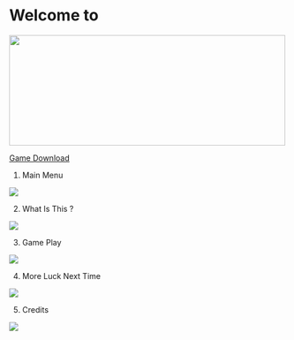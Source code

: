 # **Welcome to**

<img src="screenshots/titel.png" style="width:500px;height:200px;">


<a href="https://drive.google.com/file/d/1U3x9-OcJl-YruAWwkqBgtiqrjfHdbTeo/view?usp=sharing">Game Download</a>


1. Main Menu
<img src="screenshots/menu.png">

2. What Is This ?
<img src="screenshots/how_to.png">

3. Game Play
<img src="screenshots/game.png">

4. More Luck Next Time
<img src="screenshots/end.png">

5. Credits
<img src="screenshots/credits.png">

